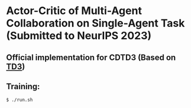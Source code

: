 # Actor-Critic of Multi-Agent Collaboration on Single-Agent Task (Submitted to NeurIPS 2023)
## Official implementation for CDTD3 (Based on [TD3](https://github.com/sfujim/TD3))
## Training:
```
$ ./run.sh
```
